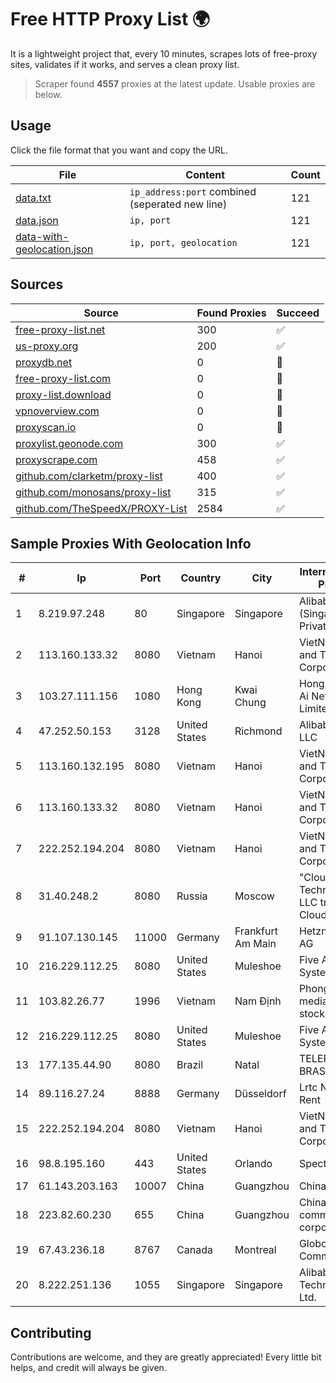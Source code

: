 
# Free HTTP Proxy List 🌍

It is a lightweight project that, every 10 minutes, scrapes lots of free-proxy sites, validates if it works, and serves a clean proxy list.


> Scraper found **4557** proxies at the latest update. Usable proxies are below.

## Usage

Click the file format that you want and copy the URL.


|File|Content|Count|
|----|-------|-----|
|[data.txt](https://raw.githubusercontent.com/themiralay/Proxy-List-World/master/data.txt)|`ip_address:port` combined (seperated new line)|121|
|[data.json](https://raw.githubusercontent.com/themiralay/Proxy-List-World/master/data.json)|`ip, port`|121|
|[data-with-geolocation.json](https://raw.githubusercontent.com/themiralay/Proxy-List-World/master/data-with-geolocation.json)|`ip, port, geolocation`|121|

## Sources

|Source|Found Proxies|Succeed|
|------|-------------|-------|
|[free-proxy-list.net](https://free-proxy-list.net)|300|✅|
|[us-proxy.org](https://www.us-proxy.org)|200|✅|
|[proxydb.net](http://proxydb.net)|0|🚫|
|[free-proxy-list.com](https://free-proxy-list.com/?page=&port=&type%5B%5D=http&type%5B%5D=https&up_time=0&search=Search)|0|🚫|
|[proxy-list.download](https://www.proxy-list.download/HTTP)|0|🚫|
|[vpnoverview.com](https://vpnoverview.com/privacy/anonymous-browsing/free-proxy-servers)|0|🚫|
|[proxyscan.io](https://www.proxyscan.io)|0|🚫|
|[proxylist.geonode.com](https://proxylist.geonode.com/api/proxy-list?limit=300&page=1&sort_by=lastChecked&sort_type=desc&protocols=http,https)|300|✅|
|[proxyscrape.com](https://api.proxyscrape.com/v2/?request=displayproxies&protocol=http&timeout=10000&country=all&ssl=all&anonymity=all)|458|✅|
|[github.com/clarketm/proxy-list](https://raw.githubusercontent.com/clarketm/proxy-list/master/proxy-list-raw.txt)|400|✅|
|[github.com/monosans/proxy-list](https://raw.githubusercontent.com/monosans/proxy-list/main/proxies/http.txt)|315|✅|
|[github.com/TheSpeedX/PROXY-List](https://raw.githubusercontent.com/TheSpeedX/PROXY-List/master/http.txt)|2584|✅|


## Sample Proxies With Geolocation Info

|#|Ip|Port|Country|City|Internet Service Provider|
|-|--|----|-------|----|-------------------------|
|1|8.219.97.248|80|Singapore|Singapore|Alibaba Cloud (Singapore) Private Limited|
|2|113.160.133.32|8080|Vietnam|Hanoi|VietNam Post and Telecom Corporation|
|3|103.27.111.156|1080|Hong Kong|Kwai Chung|Hong Kong San Ai Net Int'l Limited|
|4|47.252.50.153|3128|United States|Richmond|Alibaba Cloud LLC|
|5|113.160.132.195|8080|Vietnam|Hanoi|VietNam Post and Telecom Corporation|
|6|113.160.133.32|8080|Vietnam|Hanoi|VietNam Post and Telecom Corporation|
|7|222.252.194.204|8080|Vietnam|Hanoi|VietNam Post and Telecom Corporation|
|8|31.40.248.2|8080|Russia|Moscow|"Cloud Technologies" LLC trading as Cloud.ru|
|9|91.107.130.145|11000|Germany|Frankfurt Am Main|Hetzner Online AG|
|10|216.229.112.25|8080|United States|Muleshoe|Five Area Systems, LLC|
|11|103.82.26.77|1996|Vietnam|Nam Định|Phong Thuy media joint stock company|
|12|216.229.112.25|8080|United States|Muleshoe|Five Area Systems, LLC|
|13|177.135.44.90|8080|Brazil|Natal|TELEFÔNICA BRASIL S.A|
|14|89.116.27.24|8888|Germany|Düsseldorf|Lrtc Network Rent|
|15|222.252.194.204|8080|Vietnam|Hanoi|VietNam Post and Telecom Corporation|
|16|98.8.195.160|443|United States|Orlando|Spectrum|
|17|61.143.203.163|10007|China|Guangzhou|Chinanet|
|18|223.82.60.230|655|China|Guangzhou|China Mobile communications corporation|
|19|67.43.236.18|8767|Canada|Montreal|GloboTech Communications|
|20|8.222.251.136|1055|Singapore|Singapore|Alibaba (US) Technology Co., Ltd.|



## Contributing

Contributions are welcome, and they are greatly appreciated! Every
little bit helps, and credit will always be given.

